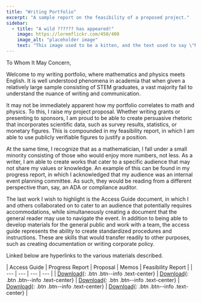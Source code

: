 ```yaml
---
title: "Writing Portfolio"
excerpt: "A sample report on the feasibility of a proposed project."
sidebar:
  - title: "A wild ?????? has appeared!"
    image: https://loremflickr.com/450/400
    image_alt: "placeholder image"
    text: "This image used to be a kitten, and the text used to say \"Meow\", but then the kitten-generator broke. The image still might be a kitten, but it's no longer a guarantee."
---
```


To Whom It May Concern,

Welcome to my writing portfolio, where mathematics and physics meets English. It is well understood phenomena in academia that when given a relatively large sample consisting of STEM graduates, a vast majority fail to understand the nuance of writing and communication.

It may not be immediately apparent how my portfolio correlates to math and physics. To this, I raise my project proposal. Whether writing grants or presenting to sponsors, I am proud to be able to create persuasive rhetoric that incorporates scientific data, such as survey results, statistics, or monetary figures. This is compounded in my feasibility report, in which I am able to use publicly verifiable figures to justify a position.

At the same time, I recognize that as a mathematician, I fall under a small minority consisting of those who would enjoy more numbers, not less. As a writer, I am able to create works that cater to a specific audience that may not share my values or knowledge. An example of this can be found in my progress report, in which I acknowledged that my audience was an internal event planning committee. As such, they would be reading from a different perspective than, say, an ADA or compliance auditor.

The last work I wish to highlight is the Access Guide document, in which I and others collaborated on to cater to an audience that potentially requires accommodations, while simultaneously creating a document that the general reader may use to navigate the event. In addition to being able to develop materials for the general public and work with a team, the access guide represents the ability to create standardized procedures and instructions. These are skills that would transfer readily to other purposes, such as creating documentation or writing corporate policy.

Linked below are hyperlinks to the various materials described.

| Access Guide | Progress Report | Proposal | Memos | Feasibility Report |
| --- | --- | --- | --- |
| [Download](/en319/2024-05-01-access){: .btn .btn--info .text-center} | [Download](/en319/2024-05-01-progress){: .btn .btn--info .text-center} | [Download](/en319/2024-05-01-proposal){: .btn .btn--info .text-center} | [Download](/en319/2024-05-01-memos){: .btn .btn--info .text-center} | [Download](/en319/2024-05-01-feasibility){: .btn .btn--info .text-center} |
